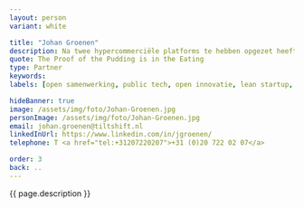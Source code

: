 ```yaml
---
layout: person
variant: white

title: "Johan Groenen"
description: Na twee hypercommerciële platforms te hebben opgezet heeft Johan zich bekeerd. Ondertussen is hij een bekend gezicht in public tech Nederland en fel voorvechter van open samenwerking in de publieke sector. Vanuit zijn startup achtergrond is hij nog altijd "brutally honest" en uber-pragmatisch. Advies geeft hij gevraagd en ongevraagd, zowel op het niveau van de uitvoerders als op directieniveau — in begrijpelijke taal en overzichtelijke tekeningetjes. Hij is tevreden over zijn werk als iedereen weer hetzelfde doel voor ogen heeft.
quote: The Proof of the Pudding is in the Eating
type: Partner
keywords:
labels: [open samenwerking, public tech, open innovatie, lean startup, strategie, informatica]

hideBanner: true
image: /assets/img/foto/Johan-Groenen.jpg
personImage: /assets/img/foto/Johan-Groenen.jpg
email: johan.groenen@tiltshift.nl
linkedInUrl: https://www.linkedin.com/in/jgroenen/
telephone: T <a href="tel:+31207220207">+31 (0)20 722 02 07</a>

order: 3
back: ..
---
```

{{ page.description }}


